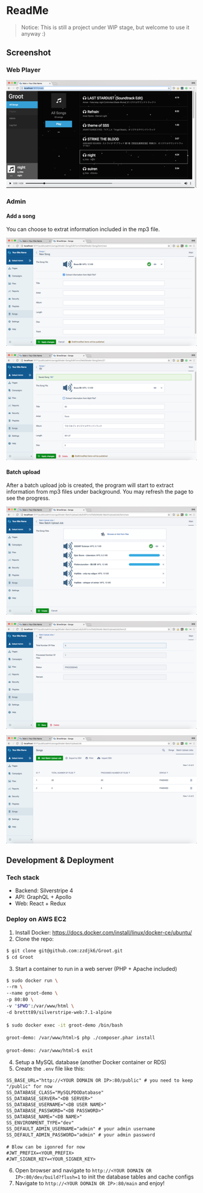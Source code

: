 # ReadMe

> Notice: This is still a project under WIP stage, but welcome to use it anyway :)

## Screenshot

### Web Player

![e3a4002b.png](README.assets/e3a4002b.png)

### Admin

#### Add a song

You can choose to extrat information included in the mp3 file.

![24592e56.png](README.assets/24592e56.png)

![eae91ee4.png](README.assets/eae91ee4.png)

#### Batch upload

After a batch upload job is created, the program will start to extract information from mp3 files under background. You may refresh the page to see the progress.

![13e708bd.png](README.assets/13e708bd.png)

![47fd0a46.png](README.assets/47fd0a46.png)

![4e730df9.png](README.assets/4e730df9.png)

## Development & Deployment

### Tech stack

- Backend: Silverstripe 4
- API: GraphQL + Apollo
- Web: React + Redux

### Deploy on AWS EC2

1. Install Docker: https://docs.docker.com/install/linux/docker-ce/ubuntu/
2. Clone the repo:
```bash
$ git clone git@github.com:zzdjk6/Groot.git
$ cd Groot
```
3. Start a container to run in a web server (PHP + Apache included)
```bash
$ sudo docker run \
--rm \
--name groot-demo \
-p 80:80 \
-v "$PWD":/var/www/html \
-d brettt89/silverstripe-web:7.1-alpine

$ sudo docker exec -it groot-demo /bin/bash

groot-demo: /var/www/html>$ php ./composer.phar install

groot-demo: /var/www/html>$ exit
```
4. Setup a MySQL database (another Docker container or RDS)
5. Create the `.env` file like this:
```
SS_BASE_URL="http://<YOUR DOMAIN OR IP>:80/public" # you need to keep "/public" for now
SS_DATABASE_CLASS="MySQLPDODatabase"
SS_DATABASE_SERVER="<DB SERVER>"
SS_DATABASE_USERNAME="<DB USER NAME>"
SS_DATABASE_PASSWORD="<DB PASSWORD>"
SS_DATABASE_NAME="<DB NAME>"
SS_ENVIRONMENT_TYPE="dev"
SS_DEFAULT_ADMIN_USERNAME="admin" # your admin username
SS_DEFAULT_ADMIN_PASSWORD="admin" # your admin password

# Blow can be igonred for now
#JWT_PREFIX=<YOUR_PREFIX>
#JWT_SIGNER_KEY=<YOUR_SIGNER_KEY>
```
6. Open browser and navigate to `http://<YOUR DOMAIN OR IP>:80/dev/build?flush=1` to init the database tables and cache configs
7. Navigate to `http://<YOUR DOMAIN OR IP>:80/main` and enjoy!